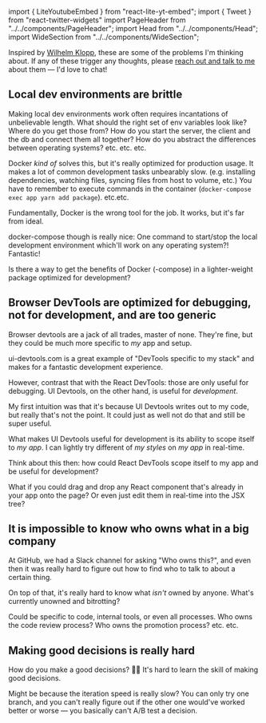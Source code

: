 import { LiteYoutubeEmbed } from "react-lite-yt-embed";
import { Tweet } from "react-twitter-widgets"
import PageHeader from "../../components/PageHeader";
import Head from "../../components/Head";
import WideSection from "../../components/WideSection";

<PageHeader title="Problems" mb={0}>
  <Head
    title="Problems – Max Stoiber (@mxstbr)"
    description="A list of problems I encounter relatively frequently that annoy me."
  />
</PageHeader>

Inspired by [Wilhelm Klopp](https://wilhelmklopp.com/problems/), these are some of the problems I'm thinking about. If any of these trigger any thoughts, please [reach out and talk to me](https://twitter.com/mxstbr) about them — I'd love to chat!

## Local dev environments are brittle

Making local dev environments work often requires incantations of unbelievable length. What should the right set of env variables look like? Where do you get those from? How do you start the server, the client and the db and connect them all together? How do you abstract the differences between operating systems? etc. etc. etc.

Docker _kind of_ solves this, but it's really optimized for production usage. It makes a lot of common development tasks unbearably slow. (e.g. installing dependencies, watching files, syncing files from host to volume, etc.) You have to remember to execute commands in the container (`docker-compose exec app yarn add package`). etc.etc.

Fundamentally, Docker is the wrong tool for the job. It works, but it's far from ideal.

docker-compose though is really nice: One command to start/stop the local development environment which'll work on any operating system?! Fantastic!

Is there a way to get the benefits of Docker (-compose) in a lighter-weight package optimized for development?

## Browser DevTools are optimized for debugging, not for development, and are too generic

Browser devtools are a jack of all trades, master of none. They're fine, but they could be much more specific to _my_ app and setup.

ui-devtools.com is a great example of "DevTools specific to my stack" and makes for a fantastic development experience.

However, contrast that with the React DevTools: those are only useful for debugging. UI Devtools, on the other hand, is useful for _development_.

My first intuition was that it's because UI Devtools writes out to my code, but really that's not the point. It could just as well not do that and still be super useful.

What makes UI Devtools useful for development is its ability to scope itself to _my app_. I can lightly try different of _my styles_ on _my app_ in real-time.

Think about this then: how could React DevTools scope itself to my app and be useful for development?

What if you could drag and drop any React component that's already in your app onto the page? Or even just edit them in real-time into the JSX tree?

## It is impossible to know who owns what in a big company

At GitHub, we had a Slack channel for asking "Who owns this?", and even then it was really hard to figure out how to find who to talk to about a certain thing.

On top of that, it's really hard to know what _isn't_ owned by anyone. What's currently unowned and bitrotting?

Could be specific to code, internal tools, or even all processes. Who owns the code review process? Who owns the promotion process? etc. etc.

## Making good decisions is really hard

How do you make a good decisions? 🤷‍♂️ It's hard to learn the skill of making good decisions.

Might be because the iteration speed is really slow? You can only try one branch, and you can't really figure out if the other one would've worked better or worse — you basically can't A/B test a decision.
